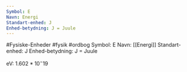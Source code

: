```yaml
---
Symbol: E
Navn: Energi
Standart-enhed: J
Enhed-betydning: J = Juule
---
```

#Fysiske-Enheder #fysik #ordbog 
Symbol: E
Navn: [[Energi]]
Standart-enhed: J
Enhed-betydning: J = Juule

eV: $1.602*10^-{19}$
